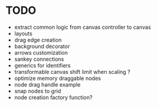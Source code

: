 # TODO

- extract common logic from canvas controller to canvas
- layouts
- drag edge creation
- background decorator
- arrows customization
- sankey connections
- generics for identifiers
- transformable canvas shift limit when scaling ?
- optimize memory draggable nodes
- node drag handle example
- snap nodes to grid
- node creation factory function?
